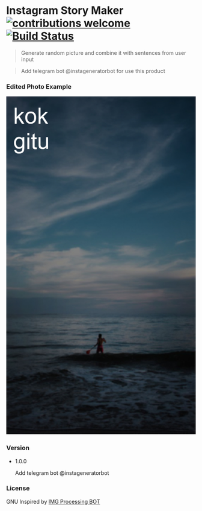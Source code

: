 # Instagram Story Maker [![contributions welcome](https://img.shields.io/badge/contributions-welcome-brightgreen.svg?style=flat)](https://github.com/dwyl/esta/issues) [![Build Status](https://travis-ci.org/teofiluscandra/instagram-story-maker.png?branch=master)](https://travis-ci.org/teofiluscandra/instagram-story-maker)


> Generate random picture and combine it with sentences from user input

> Add telegram bot @instageneratorbot for use this product

### Edited Photo Example
![alt text](https://github.com/teofiluscandra/instagram-story-maker/blob/master/edited/photo-edited.jpg?raw=true)

### Version
- 1.0.0

  Add telegram bot @instageneratorbot

### License
GNU
Inspired by [IMG Processing BOT](https://github.com/theinternetbae/imgprocessing)